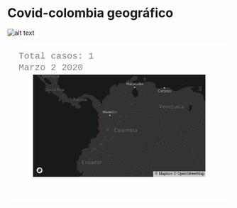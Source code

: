 # Covid-colombia geográfico

![alt text][s1] 

![alt text][s2] 


[s1]: https://raw.githubusercontent.com/charlielito/covid-colombia/master/images/output.gif "S"
[s2]: https://raw.githubusercontent.com/charlielito/covid-colombia/master/images/animation.gif "S"

